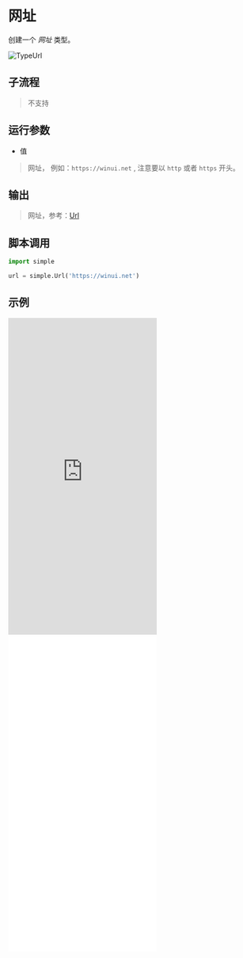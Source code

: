 # 网址 
创建一个 *网址* 类型。

![TypeUrl](./images/04.png ':size=90%')

## 子流程
> 不支持


## 运行参数


* 值
> 网址， 例如：`https://winui.net` , 注意要以 `http` 或者 `https` 开头。

## 输出

> 网址，参考：[Url](./types/Url.md)
    


## 脚本调用

```python
import simple

url = simple.Url('https://winui.net')
```

## 示例

<iframe type="text/html" height="640px" src="https://www.youtube.com/embed/3mGBfET2Rjw" frameborder="0"></iframe>

<iframe src="//player.bilibili.com/player.html?bvid=BV1J8CMYqEHh&page=1&autoplay=0" height='640px' scrolling="no" frameborder="no" framespacing="0" allowfullscreen="true"></iframe>